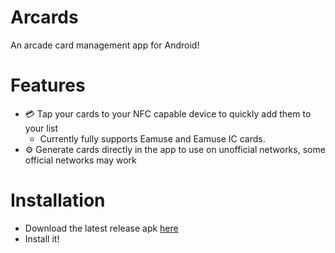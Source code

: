# Arcards
An arcade card management app for Android!

# Features
- 💳 Tap your cards to your NFC capable device to quickly add them to your list
    - Currently fully supports Eamuse and Eamuse IC cards.
- ⚙️ Generate cards directly in the app to use on unofficial networks, some official networks may work

# Installation
- Download the latest release apk [here](https://github.com/BttrDrgn/Arcards/releases/latest)
- Install it!